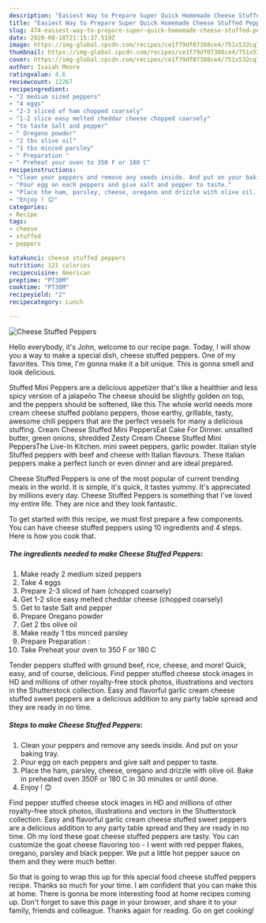 ```yaml
---
description: "Easiest Way to Prepare Super Quick Homemade Cheese Stuffed Peppers"
title: "Easiest Way to Prepare Super Quick Homemade Cheese Stuffed Peppers"
slug: 474-easiest-way-to-prepare-super-quick-homemade-cheese-stuffed-peppers
date: 2020-08-18T21:15:37.519Z
image: https://img-global.cpcdn.com/recipes/ce1f79df07388ce4/751x532cq70/cheese-stuffed-peppers-recipe-main-photo.jpg
thumbnail: https://img-global.cpcdn.com/recipes/ce1f79df07388ce4/751x532cq70/cheese-stuffed-peppers-recipe-main-photo.jpg
cover: https://img-global.cpcdn.com/recipes/ce1f79df07388ce4/751x532cq70/cheese-stuffed-peppers-recipe-main-photo.jpg
author: Isaiah Moore
ratingvalue: 4.6
reviewcount: 12267
recipeingredient:
- "2 medium sized peppers"
- "4 eggs"
- "2-3 sliced of ham chopped coarsely"
- "1-2 slice easy melted cheddar cheese chopped coarsely"
- "to taste Salt and pepper"
- " Oregano powder"
- "2 tbs olive oil"
- "1 tbs minced parsley"
- " Preparation "
- " Preheat your oven to 350 F or 180 C"
recipeinstructions:
- "Clean your peppers and remove any seeds inside. And put on your baking tray."
- "Pour egg on each peppers and give salt and pepper to taste."
- "Place the ham, parsley, cheese, oregano and drizzle with olive oil. Bake in preheated oven 350F or 180 C in 30 minutes or until done."
- "Enjoy ! 😊"
categories:
- Recipe
tags:
- cheese
- stuffed
- peppers

katakunci: cheese stuffed peppers 
nutrition: 121 calories
recipecuisine: American
preptime: "PT30M"
cooktime: "PT30M"
recipeyield: "2"
recipecategory: Lunch

---
```



![Cheese Stuffed Peppers](https://img-global.cpcdn.com/recipes/ce1f79df07388ce4/751x532cq70/cheese-stuffed-peppers-recipe-main-photo.jpg)

Hello everybody, it's John, welcome to our recipe page. Today, I will show you a way to make a special dish, cheese stuffed peppers. One of my favorites. This time, I'm gonna make it a bit unique. This is gonna smell and look delicious.

Stuffed Mini Peppers are a delicious appetizer that&#39;s like a healthier and less spicy version of a jalapeño The cheese should be slightly golden on top, and the peppers should be softened, like this The whole world needs more cream cheese stuffed poblano peppers, those earthy, grillable, tasty, awesome chili peppers that are the perfect vessels for many a delicious stuffing. Cream Cheese Stuffed Mini PeppersEat Cake For Dinner. unsalted butter, green onions, shredded Zesty Cream Cheese Stuffed Mini PeppersThe Live-In Kitchen. mini sweet peppers, garlic powder. Italian style Stuffed peppers with beef and cheese with Italian flavours. These Italian peppers make a perfect lunch or even dinner and are ideal prepared.

Cheese Stuffed Peppers is one of the most popular of current trending meals in the world. It is simple, it's quick, it tastes yummy. It's appreciated by millions every day. Cheese Stuffed Peppers is something that I've loved my entire life. They are nice and they look fantastic.


To get started with this recipe, we must first prepare a few components. You can have cheese stuffed peppers using 10 ingredients and 4 steps. Here is how you cook that.

<!--inarticleads1-->

##### The ingredients needed to make Cheese Stuffed Peppers:

1. Make ready 2 medium sized peppers
1. Take 4 eggs
1. Prepare 2-3 sliced of ham (chopped coarsely)
1. Get 1-2 slice easy melted cheddar cheese (chopped coarsely)
1. Get to taste Salt and pepper
1. Prepare  Oregano powder
1. Get 2 tbs olive oil
1. Make ready 1 tbs minced parsley
1. Prepare  Preparation :
1. Take  Preheat your oven to 350 F or 180 C


Tender peppers stuffed with ground beef, rice, cheese, and more! Quick, easy, and of course, delicious. Find pepper stuffed cheese stock images in HD and millions of other royalty-free stock photos, illustrations and vectors in the Shutterstock collection. Easy and flavorful garlic cream cheese stuffed sweet peppers are a delicious addition to any party table spread and they are ready in no time. 

<!--inarticleads2-->

##### Steps to make Cheese Stuffed Peppers:

1. Clean your peppers and remove any seeds inside. And put on your baking tray.
1. Pour egg on each peppers and give salt and pepper to taste.
1. Place the ham, parsley, cheese, oregano and drizzle with olive oil. Bake in preheated oven 350F or 180 C in 30 minutes or until done.
1. Enjoy ! 😊


Find pepper stuffed cheese stock images in HD and millions of other royalty-free stock photos, illustrations and vectors in the Shutterstock collection. Easy and flavorful garlic cream cheese stuffed sweet peppers are a delicious addition to any party table spread and they are ready in no time. Oh my lord these goat cheese stuffed peppers are tasty. You can customize the goat cheese flavoring too - I went with red pepper flakes, oregano, parsley and black pepper. We put a little hot pepper sauce on them and they were much better. 

So that is going to wrap this up for this special food cheese stuffed peppers recipe. Thanks so much for your time. I am confident that you can make this at home. There is gonna be more interesting food at home recipes coming up. Don't forget to save this page in your browser, and share it to your family, friends and colleague. Thanks again for reading. Go on get cooking!
